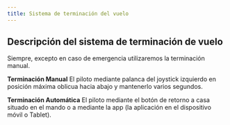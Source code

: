 ```yaml
---
title: Sistema de terminación del vuelo
---
```


## Descripción del sistema de terminación de vuelo

Siempre, excepto en caso de emergencia utilizaremos la terminación manual.

**Terminación Manual**
El piloto mediante palanca del joystick izquierdo en posición máxima oblicua hacia abajo y mantenerlo varios segundos.

**Terminación Automática**
El piloto mediante el botón de retorno a casa situado en el mando o a mediante la app (la aplicación en el dispositivo móvil o Tablet).
